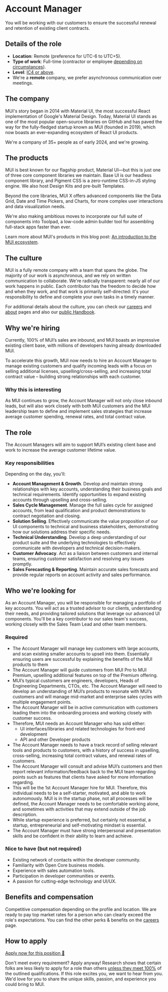 # Account Manager

<p class="description">You will be working with our customers to ensure the successful renewal and retention of existing client contracts.</p>

## Details of the role

- **Location**: Remote (preference for UTC-6 to UTC+5).
- **Type of work**: Full-time (contractor or employee [depending on circumstances](https://mui-org.notion.site/Hiring-FAQ-64763b756ae44c37b47b081f98915501#494af1f358794028beb4b7697b5d3102)).
- **Level**: [IC4 or above](https://mui-org.notion.site/Leveling-at-MUI-5c30f9bfe65149d697f346447cef9db1).
- We're a **remote** company, we prefer asynchronous communication over meetings.

## The company

MUI's story began in 2014 with Material UI, the most successful React implementation of Google's Material Design. Today, Material UI stands as one of the most popular open-source libraries on GitHub and has paved the way for the fully-fledged startup known as MUI (founded in 2019), which now boasts an ever-expanding ecosystem of React UI products.

We're a company of 35+ people as of early 2024, and we're growing.

## The products

MUI is best known for our flagship product, Material UI—but this is just one of three core component libraries we maintain. Base UI is our headless component library, and Pigment CSS is a zero-runtime CSS-in-JS styling engine. We also host Design Kits and pre-built Templates.

Beyond the core libraries, MUI X offers advanced components like the Data Grid, Date and Time Pickers, and Charts, for more complex user interactions and data visualization needs.

We're also making ambitious moves to incorporate our full suite of components into Toolpad, a low-code admin builder tool for assembling full-stack apps faster than ever.

Learn more about MUI's products in this blog post: [An introduction to the MUI ecosystem](https://mui.com/blog/mui-product-comparison/).

## The culture

MUI is a fully remote company with a team that spans the globe. The majority of our work is asynchronous, and we rely on written communication to collaborate. We're radically transparent: nearly all of our work happens in public. Each contributor has the freedom to decide how and when they work, and that work is primarily self-directed: it's your responsibility to define and complete your own tasks in a timely manner.

For additional details about the culture, you can check our [careers](https://mui.com/careers/) and [about](https://mui.com/about/) pages and also our [public Handbook](https://mui-org.notion.site/Handbook-f086d47e10794d5e839aef9dc67f324b).

## Why we're hiring

Currently, 100% of MUI’s sales are inbound, and MUI boasts an impressive existing client base, with millions of developers having already downloaded MUI.

To accelerate this growth, MUI now needs to hire an Account Manager to manage existing customers and qualify incoming leads with a focus on selling additional licenses, upselling/cross-selling, and increasing total contract value – building strong relationships with each customer.

### Why this is interesting

As MUI continues to grow, the Account Manager will not only close inbound leads, but will also work closely with both MUI customers and the MUI leadership team to define and implement sales strategies that increase average customer spending, renewal rates, and total contract value.

## The role

The Account Managers will aim to support MUI’s existing client base and work to increase the average customer lifetime value.

### Key responsibilities

Depending on the day, you'll:

- **Account Management & Growth**.
  Develop and maintain strong relationships with key accounts, understanding their business goals and technical requirements. Identify opportunities to expand existing accounts through upselling and cross-selling.
- **Sales Cycle Management**.
  Manage the full sales cycle for assigned accounts, from lead qualification and product demonstrations to contract negotiation and closing.
- **Solution Selling**.
  Effectively communicate the value proposition of our UI components to technical and business stakeholders, demonstrating how our solutions address their specific needs.
- **Technical Understanding**.
  Develop a deep understanding of our product suite and the underlying technologies to effectively communicate with developers and technical decision-makers.
- **Customer Advocacy**.
  Act as a liaison between customers and internal teams, ensuring customer satisfaction and resolving any issues promptly.
- **Sales Forecasting & Reporting**.
  Maintain accurate sales forecasts and provide regular reports on account activity and sales performance.

## Who we're looking for

As an Account Manager, you will be responsible for managing a portfolio of key accounts. You will act as a trusted advisor to our clients, understanding their needs, and providing tailored solutions that leverage our advanced UI components. You'll be a key contributor to our sales team's success, working closely with the Sales Team Lead and other team members.

### Required

- The Account Manager will manage key customers with large accounts, and scan existing smaller accounts to upsell into them. Essentially ensuring users are successful by explaining the benefits of the MUI products to them
- The Account Manager will guide customers from MUI Pro to MUI Premium, upselling additional features on top of the Premium offering.
- MUI’s typical customers are engineers, developers, Heads of Engineering Departments, CTOs, etc. The Account Manager will need to develop an understanding of MUI’s products to resonate with MUI’s customers and will manage mid-market and enterprise sales cycles with multiple engagement points.
- The Account Manager will be in active communication with customers leading them into the onboarding process and working closely with customer success.
- Therefore, MUI needs an Account Manager who has sold either:
  - UI interfaces/libraries and related technologies for front-end development
  - API and other Developer products
- The Account Manager needs to have a track record of selling relevant tools and products to customers, with a history of success in upselling, cross-selling, increasing total contract values, and renewal rates of customers.
- The Account Manager will consult and advise MUI’s customers and then report relevant information/feedback back to the MUI team regarding points such as features that clients have asked for more information regarding.
- This will be the 1st Account Manager hire for MUI. Therefore, this individual needs to be a self-starter, motivated, and able to work autonomously. MUI is in the startup phase, not all processes will be defined, the Account Manager needs to be comfortable working alone, and sometimes with activities that may extend outside of the job description.
- While startup experience is preferred, but certainly not essential, a startup, entrepreneurial and self-motivating mindset is essential.
- The Account Manager must have strong interpersonal and presentation skills and be confident in their ability to learn and achieve.

### Nice to have (but not required)

- Existing network of contacts within the developer community.
- Familiarity with Open Core business models.
- Experience with sales automation tools.
- Participation in developer communities or events.
- A passion for cutting-edge technology and UI/UX.

## Benefits and compensation

Competitive compensation depending on the profile and location.
We are ready to pay top market rates for a person who can clearly exceed the role's expectations.
You can find the other perks & benefits on the [careers](https://mui.com/careers/#perks-and-benefits) page.

## How to apply

[Apply now for this position 📮](https://jobs.ashbyhq.com/MUI/04091577-abf8-4654-bc15-929755de0170/application?utm_source=ZNRrPGBkqO)

Don't meet every requirement?
Apply anyway!
Research shows that certain folks are less likely to apply for a role than others [unless they meet 100%](https://hbr.org/2014/08/why-women-dont-apply-for-jobs-unless-theyre-100-qualified) of the outlined qualifications.
If this role excites you, we want to hear from you.
We'd love for you to share the unique skills, passion, and experience you could bring to MUI.
